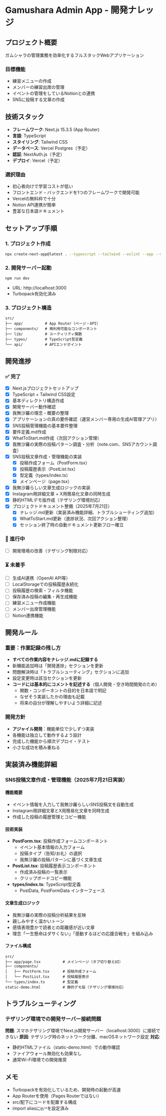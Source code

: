 # Gamushara Admin App - 開発ナレッジ

## プロジェクト概要
ガムシャラの管理業務を効率化するフルスタックWebアプリケーション

### 目標機能
- 練習メニューの作成
- メンバーの練習出席の管理
- イベントの管理をしているNotionとの連携
- SNSに投稿する文章の作成

## 技術スタック
- **フレームワーク**: Next.js 15.3.5 (App Router)
- **言語**: TypeScript
- **スタイリング**: Tailwind CSS
- **データベース**: Vercel Postgres（予定）
- **認証**: NextAuth.js（予定）
- **デプロイ**: Vercel（予定）

### 選択理由
- 初心者向けで学習コストが低い
- フロントエンド・バックエンドを1つのフレームワークで開発可能
- Vercelの無料枠で十分
- Notion API連携が簡単
- 豊富な日本語ドキュメント

## セットアップ手順

### 1. プロジェクト作成
```bash
npx create-next-app@latest . --typescript --tailwind --eslint --app --src-dir --import-alias "@/*"
```

### 2. 開発サーバー起動
```bash
npm run dev
```
- URL: http://localhost:3000
- Turbopack有効化済み

### 3. プロジェクト構造
```
src/
├── app/          # App Router（ページ・API）
├── components/   # 再利用可能なコンポーネント
├── lib/          # ユーティリティ関数
├── types/        # TypeScript型定義
└── api/          # APIエンドポイント
```

## 開発進捗

### ✅ 完了
- [x] Next.jsプロジェクトセットアップ
- [x] TypeScript + Tailwind CSS設定
- [x] 基本ディレクトリ構造作成
- [x] 開発サーバー動作確認
- [x] 我無沙羅の理念・概要の整理
- [x] アプリケーションの真の要件確認（運営メンバー専用の生成AI管理アプリ）
- [x] SNS投稿管理機能の基本要件整理
- [x] 要件定義.md作成
- [x] WhatToStart.md作成（次回アクション管理）
- [x] 我無沙羅の実際の投稿パターン調査・分析（note.com、SNSアカウント調査）
- [x] SNS投稿文章作成・管理機能の実装
  - [x] 投稿作成フォーム（PostForm.tsx）
  - [x] 投稿履歴表示（PostList.tsx）
  - [x] 型定義（types/index.ts）
  - [x] メインページ（page.tsx）
- [x] 我無沙羅らしい文章生成ロジックの実装
- [x] Instagram用詳細文章 + X用簡易化文章の同時生成
- [x] 静的HTMLデモ版作成（テザリング環境対応）
- [x] プロジェクトドキュメント整備（2025年7月21日）
  - [x] ナレッジ.md更新（実装済み機能詳細、トラブルシューティング追加）
  - [x] WhatToStart.md更新（進捗状況、次回アクション整理）
  - [x] セッション終了時の自動ドキュメント更新フロー確立

### 🔄 進行中
- [ ] 開発環境の改善（テザリング制限対応）

### ⏳ 未着手
- [ ] 生成AI連携（OpenAI API等）
- [ ] LocalStorageでの投稿履歴永続化
- [ ] 投稿履歴の検索・フィルタ機能
- [ ] 保存済み投稿の編集・再生成機能
- [ ] 練習メニュー作成機能
- [ ] メンバー出席管理機能
- [ ] Notion連携機能

## 開発ルール

### 重要：作業記録の残し方
- **すべての作業内容をナレッジ.mdに記録する**
- 新機能追加時は「開発進捗」セクションを更新
- 問題解決時は「トラブルシューティング」セクションに追加
- 設定変更時は該当セクションを更新
- **コードには基本的にコメントを記述する**（個人開発・空き時間開発のため）
  - 関数・コンポーネントの目的を日本語で明記
  - なぜそう実装したかの理由も記載
  - 将来の自分が理解しやすいよう詳細に記述

### 開発方針
- **アジャイル開発**：機能単位で少しずつ実装
- 各機能は独立して動作するよう設計
- 完成した機能から順次デプロイ・テスト
- 小さな成功を積み重ねる

## 実装済み機能詳細

### SNS投稿文章作成・管理機能（2025年7月21日実装）

#### 機能概要
- イベント情報を入力して我無沙羅らしいSNS投稿文を自動生成
- Instagram用詳細文章とX用簡易化文章を同時生成
- 作成した投稿の履歴管理とコピー機能

#### 技術実装
- **PostForm.tsx**: 投稿作成フォームコンポーネント
  - イベント基本情報の入力フォーム
  - 投稿タイプ（告知/お礼）の選択
  - 我無沙羅の投稿パターンに基づく文章生成
- **PostList.tsx**: 投稿履歴表示コンポーネント
  - 作成済み投稿の一覧表示
  - クリップボードコピー機能
- **types/index.ts**: TypeScript型定義
  - PostData, PostFormData インターフェース

#### 文章生成ロジック
- 我無沙羅の実際の投稿分析結果を反映
- 親しみやすく温かいトーン
- 感情表現豊かで読者との距離感が近い文章
- 理念「一生懸命はダサくない」「感動するほどの応援合戦を」を組み込み

#### ファイル構成
```
src/
├── app/page.tsx          # メインページ（タブ切り替えUI）
├── components/
│   ├── PostForm.tsx      # 投稿作成フォーム
│   └── PostList.tsx      # 投稿履歴表示
└── types/index.ts        # 型定義
static-demo.html          # 静的デモ版（テザリング環境対応）
```

## トラブルシューティング

### テザリング環境での開発サーバー接続問題
**問題**: スマホテザリング環境でNext.js開発サーバー（localhost:3000）に接続できない
**原因**: テザリング時のネットワーク分離、macOSネットワーク設定
**対応**: 
- 静的HTMLファイル（static-demo.html）での動作確認
- ファイアウォール無効化も効果なし
- 通常Wi-Fi環境での開発推奨

## メモ
- Turbopackを有効化しているため、開発時の起動が高速
- App Routerを使用（Pages Routerではない）
- src/配下にコードを配置する構成
- import aliasに`@/*`を設定済み